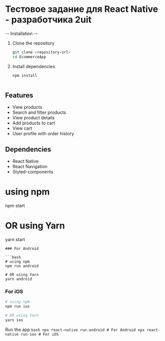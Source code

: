 # Тестовое задание для React Native - разработчика 2uit

-- Installation --

1. Clone the repository
    ```bash
    git clone <repository-url>
    cd EcommerceApp
    ```

2. Install dependencies
    ```bash
    npm install
    ```
    ```bash

## Features

- View products
- Search and filter products
- View product details
- Add products to cart
- View cart
- User profile with order history

## Dependencies

- React Native
- React Navigation
- Styled-components

# using npm
npm start

# OR using Yarn
yarn start
```
### For Android

```bash
# using npm
npm run android

# OR using Yarn
yarn android
```

### For iOS

```bash
# using npm
npm run ios

# OR using Yarn
yarn ios
```

Run the app
    ```bash
    npx react-native run-android # For Android
    npx react-native run-ios # For iOS
    ```
